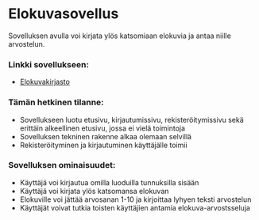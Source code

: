 # Elokuvasovellus
Sovelluksen avulla voi kirjata ylös katsomiaan elokuvia ja antaa niille arvostelun.

### Linkki sovellukseen:

* [Elokuvakirjasto](https://tsoha-elokuvakirjasto.herokuapp.com/) 

### Tämän hetkinen tilanne:

* Sovellukseen luotu etusivu, kirjautumissivu, rekisteröitymissivu sekä erittäin alkeellinen etusivu, jossa ei vielä toimintoja
* Sovelluksen tekninen rakenne alkaa olemaan selvillä
* Rekisteröityminen ja kirjautuminen käyttäjälle toimii


### Sovelluksen ominaisuudet:

* Käyttäjä voi kirjautua omilla luoduilla tunnuksilla sisään
* Käyttäjä voi kirjata ylös katsomansa elokuvan
* Elokuville voi jättää arvosanan 1-10 ja kirjoittaa lyhyen teksti arvostelun
* Käyttäjät voivat tutkia toisten käyttäjien antamia elokuva-arvostsseluja
